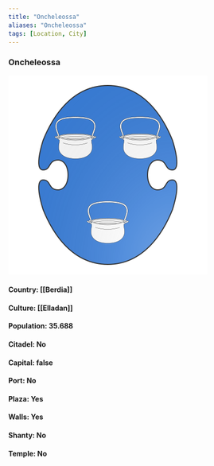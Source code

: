 ```yaml
---
title: "Oncheleossa"
aliases: "Oncheleossa"
tags: [Location, City]
---
```

### Oncheleossa
![](attachment/0f6d9350d6cf2004e19c74485229261c.svg)

#### Country: [[Berdia]]

#### Culture: [[Elladan]]

#### Population: 35.688

#### Citadel: No

#### Capital: false

#### Port: No

#### Plaza: Yes

#### Walls: Yes

#### Shanty: No

#### Temple: No

